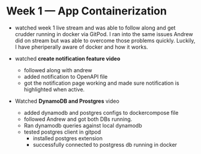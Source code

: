 # Week 1 — App Containerization

- watched week 1 live stream and was able to follow along and get crudder running in docker via GitPod. I ran into the same issues Andrew did on stream but was able to overcome those problems quickly. Luckily, I have pheriperally aware of docker and how it works.

- watched **create notification feature video**
    - followed along with andrew
    - added notification to OpenAPI file
    - got the notification page working and made sure notification is highlighted when active.

- Watched **DynamoDB and Prostgres** video
    - added dynamodb and postgres configs to dockercompose file
    - followed Andrew and got both DBs running.
    - Ran dynamodb queries against local dynamodb
    - tested postgres client in gitpod
        - installed postgres extension
        - successfully connected to postgress db running in docker
        